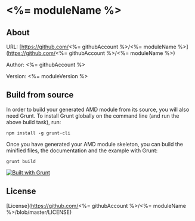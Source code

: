 <%= moduleName %>
==============

About
--------------

URL: [https://github.com/<%= githubAccount %>/<%= moduleName %>](https://github.com/<%= githubAccount %>/<%= moduleName %>)

Author: <%= githubAccount %>

Version: <%= moduleVersion %>



Build from source
--------------

In order to build your generated AMD module from its source, you will also need Grunt. To install Grunt globally on the command line (and run the above build task), run:

```
npm install -g grunt-cli
```

Once you have generated your AMD module skeleton, you can build the minified files, the documentation and the example with Grunt:

```
grunt build
```

[![Built with Grunt](https://cdn.gruntjs.com/builtwith.png)](http://gruntjs.com/)


License
--------------

[License](https://github.com/<%= githubAccount %>/<%= moduleName %>/blob/master/LICENSE)